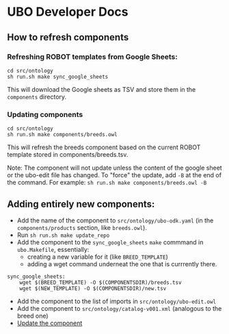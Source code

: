 # UBO Developer Docs

## How to refresh components

### Refreshing ROBOT templates from Google Sheets:

```
cd src/ontology
sh run.sh make sync_google_sheets
```

This will download the Google sheets as TSV and store them in the `components` directory.

### Updating components

```
cd src/ontology
sh run.sh make components/breeds.owl
```

This will refresh the breeds component based on the current ROBOT template stored in components/breeds.tsv.

Note: The component will not update unless the content of the google sheet or the ubo-edit file has changed. To "force" the update, add `-B` at the end of the command. For example: 
`sh run.sh make components/breeds.owl -B`

## Adding entirely new components:

- Add the name of the component to `src/ontology/ubo-odk.yaml` (in the `components/products` section, like `breeds.owl`).
- Run `sh run.sh make update_repo`
- Add the component to the `sync_google_sheets` `make` commmand in `ubo.Makefile`, essentially:
   - creating a new variable for it (like `BREED_TEMPLATE`)
   - adding a wget command underneat the one that is currrently there.

```
sync_google_sheets:
	wget $(BREED_TEMPLATE) -O $(COMPONENTSDIR)/breeds.tsv
	wget $(NEW_TEMPLATE) -O $(COMPONENTSDIR)/new.tsv
```

- Add the component to the list of imports in `src/ontology/ubo-edit.owl`
- Add the component to `src/ontology/catalog-v001.xml` (analogous to the breed one)
- [Update the component](#updating-components)

